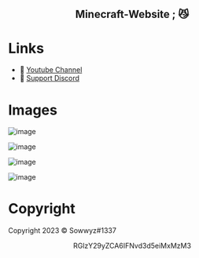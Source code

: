 <h2 align="center">
                          Minecraft-Website <strong>;</strong> 😼
<br>


# Links
- 🔗 [Youtube Channel](https://www.youtube.com/channel/UC9_kma0SOd-oSe24gqpqqCA)
- 🔗 [Support Discord](https://discord.com/users/394251966571872256)



# Images 

![image](https://user-images.githubusercontent.com/88189918/234342404-b91c51db-200e-415d-acc7-9718620b31be.png)

![image](https://user-images.githubusercontent.com/88189918/234342426-4534bb46-574b-443b-b42c-1aacb32140cb.png)

![image](https://user-images.githubusercontent.com/88189918/234342464-4024926e-1fd8-417c-9652-e044a51501a4.png)

![image](https://user-images.githubusercontent.com/88189918/234342500-ac8dfcd5-8c8d-4f3b-b85e-469cb455383f.png)




# Copyright 
Copyright 2023 © Sowwyz#1337

</h2>
<p align="center">
   RGlzY29yZCA6IFNvd3d5eiMxMzM3
<br>
